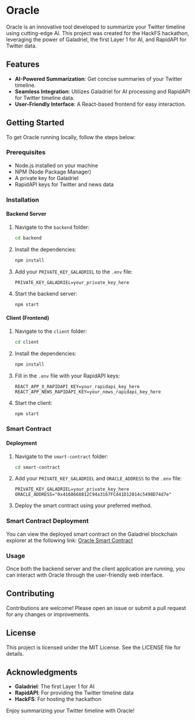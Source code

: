 # Oracle

Oracle is an innovative tool developed to summarize your Twitter timeline using cutting-edge AI. This project was created for the HackFS hackathon, leveraging the power of Galadriel, the first Layer 1 for AI, and RapidAPI for Twitter data.

## Features

- **AI-Powered Summarization**: Get concise summaries of your Twitter timeline.
- **Seamless Integration**: Utilizes Galadriel for AI processing and RapidAPI for Twitter timeline data.
- **User-Friendly Interface**: A React-based frontend for easy interaction.

## Getting Started

To get Oracle running locally, follow the steps below:

### Prerequisites

- Node.js installed on your machine
- NPM (Node Package Manager)
- A private key for Galadriel
- RapidAPI keys for Twitter and news data

### Installation

#### Backend Server

1. Navigate to the `backend` folder:
   ```bash
   cd backend
   ```

2. Install the dependencies:
   ```bash
   npm install
   ```

3. Add your `PRIVATE_KEY_GALADRIEL` to the `.env` file:
   ```env
   PRIVATE_KEY_GALADRIEL=your_private_key_here
   ```

4. Start the backend server:
   ```bash
   npm start
   ```

#### Client (Frontend)

1. Navigate to the `client` folder:
   ```bash
   cd client
   ```

2. Install the dependencies:
   ```bash
   npm install
   ```

3. Fill in the `.env` file with your RapidAPI keys:
   ```env
   REACT_APP_X_RAPIDAPI_KEY=your_rapidapi_key_here
   REACT_APP_NEWS_RAPIDAPI_KEY=your_news_rapidapi_key_here
   ```

4. Start the client:
   ```bash
   npm start
   ```

### Smart Contract

#### Deployment

1. Navigate to the `smart-contract` folder:
   ```bash
   cd smart-contract
   ```

2. Add your `PRIVATE_KEY_GALADRIEL` and `ORACLE_ADDRESS` to the `.env` file:
   ```env
   PRIVATE_KEY_GALADRIEL=your_private_key_here
   ORACLE_ADDRESS="0x4168668812C94a3167FCd41D12014c5498D74d7e"
   ```

3. Deploy the smart contract using your preferred method.

### Smart Contract Deployment

You can view the deployed smart contract on the Galadriel blockchain explorer at the following link: [Oracle Smart Contract](https://explorer.galadriel.com/address/0x804BCb3B87F93Ec42B672cda3f88A1978d6e884F)

### Usage

Once both the backend server and the client application are running, you can interact with Oracle through the user-friendly web interface. 


## Contributing

Contributions are welcome! Please open an issue or submit a pull request for any changes or improvements.

## License

This project is licensed under the MIT License. See the LICENSE file for details.

## Acknowledgments

- **Galadriel**: The first Layer 1 for AI
- **RapidAPI**: For providing the Twitter timeline data
- **HackFS**: For hosting the hackathon

Enjoy summarizing your Twitter timeline with Oracle!